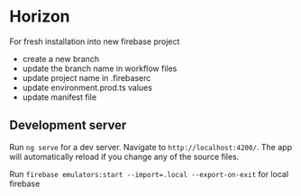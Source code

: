 # Horizon

For fresh installation into new firebase project

- create a new branch
- update the branch name in workflow files
- update project name in .firebaserc 
- update environment.prod.ts values
- update manifest file

## Development server

Run `ng serve` for a dev server. Navigate to `http://localhost:4200/`. The app will automatically reload if you change any of the source files.

Run `firebase emulators:start --import=.local --export-on-exit` for local firebase